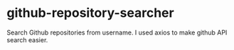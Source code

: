 # github-repository-searcher
 Search Github repositories from username.  I used axios to make github API search easier.
